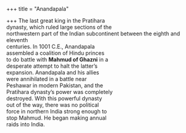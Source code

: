 +++
title = "Anandapala"

+++
The last great king in the Pratihara  
dynasty, which ruled large sections of the  
northwestern part of the Indian subcontinent between the eighth and eleventh  
centuries. In 1001 C.E., Anandapala  
assembled a coalition of Hindu princes  
to do battle with **Mahmud of Ghazni** in a  
desperate attempt to halt the latter’s  
expansion. Anandapala and his allies  
were annihilated in a battle near  
Peshawar in modern Pakistan, and the  
Pratihara dynasty’s power was completely  
destroyed. With this powerful dynasty  
out of the way, there was no political  
force in northern India strong enough to  
stop Mahmud. He began making annual  
raids into India.